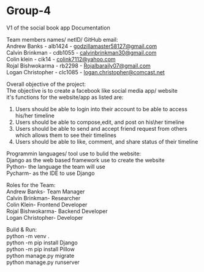# Group-4
V1 of the social book app Documentation

Team members names/ netID/ GitHub email: <br />
  Andrew Banks      - alb1424 - godzillamaster58127@gmail.com <br />
  Calvin Brinkman   - cdb1055 - calvinbrinkman30@gmail.com <br />
  Colin klein       - cik14   - colink7112@yahoo.com <br />
  Rojal Bishwokarma - rb2298  - Rojalbaraily07@gmail.com <br />
  Logan Christopher - clc1085 - logan.christopher@comcast.net <br />

Overall objective of the project: <br />
The objective is to create a facebook like social media app/ website <br />
it's functions for the website/app as listed are:
  1. Users should be able to login into their account to be able to access his/her timeline 
  2. Users should be able to compose,edit, and post on his\her timeline
  3. Users should be able to send and accept friend request from others which allows them to see their timelines
  4. Users should be able to like, comment, and share status of their timeline
  
Programmin languages/ tool use to bulid the website: <br />
Django as the web based framework use to create the website  <br />
Python- the language the team will use <br />
Pycharm- as the IDE to use Django <br />

Roles for the Team: <br />
Andrew Banks- Team Manager <br />
Calvin Brinkman- Researcher <br />
Colin Klein- Frontend Developer <br />
Rojal Bishwokarma- Backend Developer <br />
Logan Christopher- Developer <br />

Build & Run: <br />
python -m venv . <br />
python -m pip install Django <br />
python -m pip install Pillow <br />
python manage.py migrate <br />
python manage.py runserver <br />
